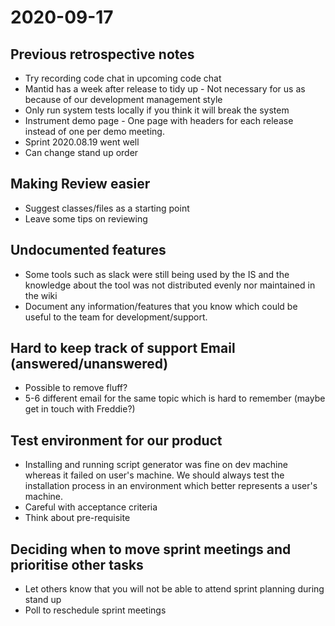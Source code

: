 # 2020-09-17

## Previous retrospective notes

* Try recording code chat in upcoming code chat
* Mantid has a week after release to tidy up - Not necessary for us as because of our development management style
* Only run system tests locally if you think it will break the system
* Instrument demo page - One page with headers for each release instead of one per demo meeting.
* Sprint 2020.08.19 went well 
* Can change stand up order



## Making Review easier

* Suggest classes/files as a starting point
* Leave some tips on reviewing

## Undocumented features

* Some tools such as slack were still being used by the IS and the knowledge about the tool was not distributed evenly nor maintained in the wiki
* Document any information/features that you know which could be useful to the team for development/support.

## Hard to keep track of support Email (answered/unanswered)

* Possible to remove fluff?
* 5-6 different email for the same topic which is hard to remember (maybe get in touch with Freddie?)

## Test environment for our product

* Installing and running script generator was fine on dev machine whereas it failed on user's machine. We should always test the installation process in an environment which better represents a user's machine.
* Careful with acceptance criteria
* Think about pre-requisite

 ## Deciding when to move sprint meetings and prioritise other tasks

* Let others know that you will not be able to attend sprint planning during stand up
* Poll to reschedule sprint meetings 